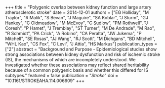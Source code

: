 +++
title = "Polygenic overlap between kidney function and large artery atherosclerotic stroke"
date = 2014-12-01
authors = ["EG Holliday", "M Traylor", "R Malik", "S Bevan", "J Maguire", "SA Koblar", "J Sturm", "GJ Hankey", "C Oldmeadow", "M McEvoy", "C Sudlow", "PM Rothwell", "J Coresh", "P Hamet", "J Tremblay", "ST Turner", "M De Andrade", "M Rao", "R Schmidt", "PA Crick", "A Robino", "CA Peralta", "JW Jukema", "P Mitchell", "SE Rosas", "JJ Wang", "RJ Scott", "M Dichgans", "BD Mitchell", "WHL Kao", "CS Fox", "C Levi", "J Attia", "HS Markus"]
publication_types = ["2"]
abstract = "Background and Purpose - Epidemiological studies show strong associations between kidney dysfunction and risk of ischemic stroke (IS), the mechanisms of which are incompletely understood. We investigated whether these associations may reflect shared heritability because of a common polygenic basis and whether this differed for IS subtypes."
featured = false
publication = "*Stroke*"
doi = "10.1161/STROKEAHA.114.006609"
+++

